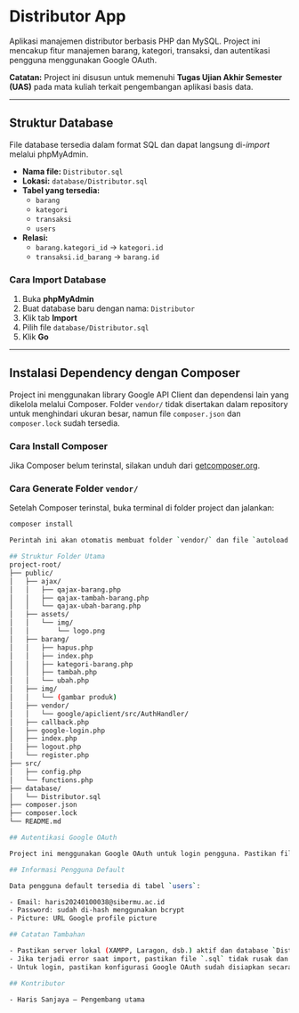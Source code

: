 # Distributor App

Aplikasi manajemen distributor berbasis PHP dan MySQL. Project ini mencakup fitur manajemen barang, kategori, transaksi, dan autentikasi pengguna menggunakan Google OAuth.

**Catatan:** Project ini disusun untuk memenuhi **Tugas Ujian Akhir Semester (UAS)** pada mata kuliah terkait pengembangan aplikasi basis data.


---

## Struktur Database

File database tersedia dalam format SQL dan dapat langsung di-*import* melalui phpMyAdmin.

- **Nama file:** `Distributor.sql`
- **Lokasi:** `database/Distributor.sql`
- **Tabel yang tersedia:**
  - `barang`
  - `kategori`
  - `transaksi`
  - `users`
- **Relasi:**
  - `barang.kategori_id` → `kategori.id`
  - `transaksi.id_barang` → `barang.id`

### Cara Import Database

1. Buka **phpMyAdmin**
2. Buat database baru dengan nama: `Distributor`
3. Klik tab **Import**
4. Pilih file `database/Distributor.sql`
5. Klik **Go**

---

## Instalasi Dependency dengan Composer

Project ini menggunakan library Google API Client dan dependensi lain yang dikelola melalui Composer. Folder `vendor/` tidak disertakan dalam repository untuk menghindari ukuran besar, namun file `composer.json` dan `composer.lock` sudah tersedia.

### Cara Install Composer

Jika Composer belum terinstal, silakan unduh dari [getcomposer.org](https://getcomposer.org/download/).

### Cara Generate Folder `vendor/`

Setelah Composer terinstal, buka terminal di folder project dan jalankan:

```bash
composer install

Perintah ini akan otomatis membuat folder `vendor/` dan file `autoload.php` yang dibutuhkan untuk menjalankan project.

## Struktur Folder Utama
project-root/
├── public/
│   ├── ajax/
│   │   ├── qajax-barang.php
│   │   ├── qajax-tambah-barang.php
│   │   └── qajax-ubah-barang.php
│   ├── assets/
│   │   └── img/
│   │       └── logo.png
│   ├── barang/
│   │   ├── hapus.php
│   │   ├── index.php
│   │   ├── kategori-barang.php
│   │   ├── tambah.php
│   │   └── ubah.php
│   ├── img/
│   │   └── (gambar produk)
│   ├── vendor/
│   │   └── google/apiclient/src/AuthHandler/
│   ├── callback.php
│   ├── google-login.php
│   ├── index.php
│   ├── logout.php
│   └── register.php
├── src/
│   ├── config.php
│   └── functions.php
├── database/
│   └── Distributor.sql
├── composer.json
├── composer.lock
└── README.md

## Autentikasi Google OAuth

Project ini menggunakan Google OAuth untuk login pengguna. Pastikan file konfigurasi OAuth seperti `client_secret.json` disimpan secara lokal dan tidak diupload ke GitHub.

## Informasi Pengguna Default

Data pengguna default tersedia di tabel `users`:

- Email: haris20240100038@sibermu.ac.id
- Password: sudah di-hash menggunakan bcrypt
- Picture: URL Google profile picture

## Catatan Tambahan

- Pastikan server lokal (XAMPP, Laragon, dsb.) aktif dan database `Distributor` sudah diimpor.
- Jika terjadi error saat import, pastikan file `.sql` tidak rusak dan phpMyAdmin versi 5.2.1 atau lebih baru digunakan.
- Untuk login, pastikan konfigurasi Google OAuth sudah disiapkan secara lokal.

## Kontributor

- Haris Sanjaya – Pengembang utama

